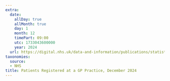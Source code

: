 ```yaml
---
extra:
  date:
    allDay: true
    allMonth: true
    day: 1
    month: 12
    timePart: 09:00
    utc: 1733043600000
    year: 2024
  url: https://digital.nhs.uk/data-and-information/publications/statistical/patients-registered-at-a-gp-practice/december-2024
taxonomies:
  source:
  - NHS
title: Patients Registered at a GP Practice, December 2024
---
```

